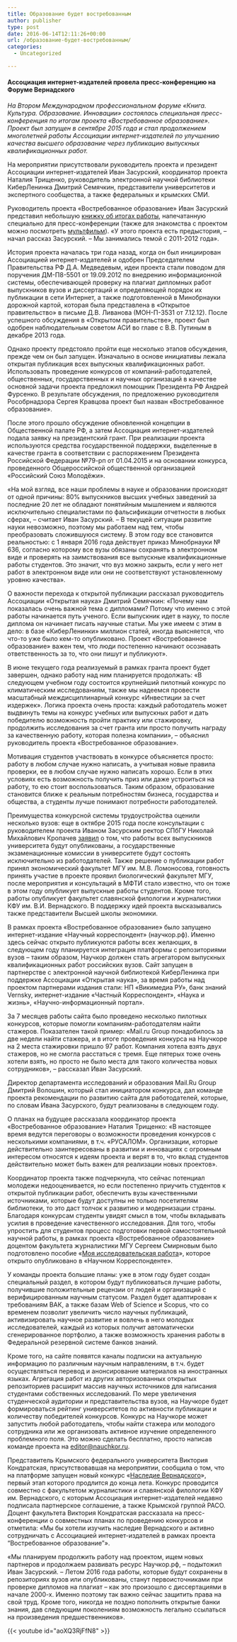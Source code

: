 ```yaml
---
title: Образование будет востребованным
author: publisher
type: post
date: 2016-06-14T12:11:26+00:00
url: /образование-будет-востребованным/
categories:
  - Uncategorized

---
```

#### Ассоциация интернет-издателей провела пресс-конференцию на Форуме Вернадского

_На Втором Международном профессиональном форуме «Книга. Культура. Образование. Инновации» состоялась специальная пресс-конференция по итогам проекта «Востребованное образование». Проект был запущен в сентябре 2015 года и стал продолжением многолетней работы Ассоциации интернет-издателей по улучшению качества высшего образование через публикацию выпускных квалификационных работ._ 

На мероприятии присутствовали руководитель проекта и президент Ассоциации интернет-издателей Иван Засурский, координатор проекта Наталия Трищенко, руководитель электронной научной библиотеки КиберЛенинка Дмитрий Семячкин, представители университетов и экспертного сообщества, а также федеральных и крымских СМИ.

Руководитель проекта «Востребованное образование» Иван Засурский представил небольшую [книжку об итогах работы][1], напечатанную специально для пресс-конференции (также для знакомства с проектом можно посмотреть [мультфильм][2]). «У этого проекта есть предыстория, – начал рассказ Засурский. – Мы занимались темой с 2011-2012 года».

История проекта началась три года назад, когда он был инициирован Ассоциацией интернет-издателей и одобрен Председателем Правительства РФ Д.А. Медведевым, идеи проекта стали поводом для поручения ДМ-П8-5501 от 19.09.2012 по внедрению информационной системы, обеспечивающей проверку на плагиат дипломных работ выпускников вузов и диссертаций и определяющей порядок их публикации в сети Интернет, а также подготовленной в Минобрнауки дорожной картой, которая была представлена в «Открытое правительство» в письме Д.В. Ливанова (МОН-П-3531 от 7.12.12). После успешного обсуждения в «Открытом правительстве», проект был одобрен наблюдательным советом АСИ во главе с В.В. Путиным в декабре 2013 года.

Однако проекту предстояло пройти еще несколько этапов обсуждения, прежде чем он был запущен. Изначально в основе инициативы лежала открытая публикация всех выпускных квалификационных работ. Использовать проведение конкурсов от компаний-работодателей, общественных, государственных и научных организаций в качестве основной задачи проекта предложил помощник Президента РФ Андрей Фурсенко. В результате обсуждения, по предложению руководителя Рособрнадзора Сергея Кравцова проект был назван «Востребованное образование».

После этого прошло обсуждение обновленной концепции в Общественной палате РФ, а затем Ассоциация интернет-издателей подала заявку на президентский грант. При реализации проекта используются средства государственной поддержки, выделенные в качестве гранта в соответствии с распоряжением Президента Российской Федерации №79-рп от 01.04.2015 и на основании конкурса, проведенного Общероссийской общественной организацией «Российский Союз Молодёжи».

«На мой взгляд, все наши проблемы в науке и образовании происходят от одной причины: 80% выпускников высших учебных заведений за последние 20 лет не обладают понятийным мышлением и являются исключительно специалистами по фальсификации отчетности в любых сферах, – считает Иван Засурский. – В текущей ситуации развитие науки невозможно, поэтому мы работаем над тем, чтобы преобразовать сложившуюся систему. В этом году все становится реальностью: с 1 января 2016 года действует приказ Минобрнауки № 636, согласно которому все вузы обязаны сохранять в электронном виде и проверять на заимствования все выпускные квалификационные работы студентов. Это значит, что вуз можно закрыть, если у него нет работ в электронном виде или они не соответствуют установленному уровню качества».

О важности перехода к открытой публикации рассказал руководитель Ассоциации «Открытая наука» Дмитрий Семячкин: «Почему нам показалась очень важной тема с дипломами? Потому что именно с этой работы начинается путь ученого. Если выпускник идет в науку, то после диплома он начинает писать научные статьи. Мы уже имеем с этим в дело: в базе «КиберЛенинки» миллион статей, иногда выясняется, что что-то уже было кем-то опубликовано. Проект «Востребованное образование» важен тем, что люди постепенно начинают осознавать ответственность за то, что они пишут и публикуют».

В июне текущего года реализуемый в рамках гранта проект будет завершен, однако работу над ним планируется продолжать: «В следующем учебном году состоится крупнейший пилотный конкурс по климатическим исследованиям, также мы надеемся провести масштабный междисциплинарный конкурс «Инвестиции за счет издержек». Логика проекта очень проста: каждый работодатель может выдвинуть темы на конкурс учебных или выпускных работ и дать победителю возможность пройти практику или стажировку, продолжить исследования за счет гранта или просто получить награду за качественную работу, которая полезна компании», – объяснил руководитель проекта «Востребованное образование».

Мотивация студентов участвовать в конкурсе объясняется просто: работу в любом случае нужно написать, а учитывая новые правила проверки, ее в любом случае нужно написать хорошо. Если в этих условиях есть возможность получить приз или даже устроиться на работу, то ею стоит воспользоваться. Таким образом, образование становится ближе к реальным потребностям бизнеса, государства и общества, а студенты лучше понимают потребности работодателей.

Преимущества конкурсной системы трудоустройства оценили несколько вузов: еще в октябре 2015 года после консультации с руководителем проекта Иваном Засурским ректор СПбГУ Николай Михайлович Кропачев [заявил][3] о том, что работы всех выпускников университета будут опубликованы, а государственные экзаменационные комиссии в университете будут состоять исключительно из работодателей. Также решение о публикации работ принял экономический факультет МГУ им. М.В. Ломоносова, готовность принять участие в проекте проявил биологический факультет МГУ, после мероприятия и консультаций в МФТИ стало известно, что он тоже в этом году опубликует выпускные работы студентов. Кроме того, работы опубликует факультет славянской филологии и журналистики КФУ им. В.И. Вернадского. В поддержку идей проекта высказывались также представители Высшей школы экономики.

В рамках проекта «Востребованное образование» было запущено интернет-издание «Научный корреспондент» (научкор.рф). Именно здесь сейчас открыто публикуются работы всех желающих, в следующем году планируется интеграция платформы с репозиториями вузов – таким образом, Научкор должен стать агрегатором выпускных квалификационных работ российских вузов. Сайт запущен в партнерстве с электронной научной библиотекой КиберЛенинка при поддержке Ассоциации «Открытая наука», за время работы над проектом партнерами издания стали: НП «Викимедиа РУ», банк знаний Vernsky, интернет-издание «Частный Корреспондент», «Наука и жизнь», «Научно-информационный портал».

За 7 месяцев работы сайта было проведено несколько пилотных конкурсов, которые помогли компаниям-работодателям найти стажеров. Показателен такой пример: «Mail.ru Group понадобилось за две недели найти стажера, и в итоге проведения конкурса на Научкоре на 2 места стажировки пришло 97 работ. Компания хотела взять двух стажеров, но не смогла расстаться с тремя. Еще пятерых тоже очень хотели взять, но просто не было места для такого количества новых сотрудников», – рассказал Иван Засурский.

Директор департамента исследований и образования Mail.Ru Group Дмитрий Волошин, который стал инициатором конкурса, дал команде проекта рекомендации по развитию сайта для работодателей, которые, по словам Ивана Засурского, будут реализованы в следующем году.

О планах на будущее рассказала координатор проекта «Востребованное образование» Наталия Трищенко: «В настоящее время ведутся переговоры о возможности проведения конкурсов с несколькими компаниями, в т.ч. «РУСАЛОМ». Организации, которые действительно заинтересованы в развитии и инновациях с огромным интересом относятся к идеям проекта и верят в то, что вклад студентов действительно может быть важен для реализации новых проектов».

Координатор проекта также подчеркнула, что сейчас потенциал молодежи недооценивается, но если постепенно приучить студентов к открытой публикации работ, обеспечить вузы качественными источниками, которые будут доступны не только посетителям библиотеки, то это даст толчок к развитию и модернизации страны. Благодаря конкурсам студенты увидят смысл в том, чтобы вкладывать усилия в проведение качественного исследования. Для того, чтобы упростить для студентов процесс подготовки первой самостоятельной научной работы, в рамках проекта «Востребованное образование» доцентом факультета журналистики МГУ Сергеем Смирновым было подготовлено пособие «[Моя исследовательская работа][4]», которое открыто опубликовано в «Научном Корреспонденте».

У команды проекта большие планы: уже в этом году будет создан специальный раздел, в котором будут публиковаться лучшие работы, получившие положительные рецензии от людей и организаций с верифицированным научным статусом. Раздел будет адаптирован к требованиям ВАК, а также базам Web of Science и Scopus, что со временем позволит увеличить число научных публикаций, активизировать научное развитие и вовлечь в него молодых исследователей, каждый из которых получит автоматически сгенерированное портфолио, а также возможность хранения работы в Федеральной резервной системе банков знаний.

Кроме того, на сайте появятся каналы подписки на актуальную информацию по различным научным направлениям, в т.ч. будет осуществляться перевод и анонсирование материалов на иностранных языках. Агрегация работ из других авторизованных открытых репозиториев расширит массив научных источников для написания студентами собственных исследований. По мере увеличения студенческой аудитории и представительства вузов, на Научкоре будет формироваться рейтинг университетов по активности публикации и количеству победителей конкурсов. Конкурс на Научкоре может запустить любой работодатель, чтобы найти стажера или молодого сотрудника или же организовать активное изучение определенного проблемного поля. Это можно сделать бесплатно, просто написав команде проекта на <editor@nauchkor.ru>.

Представитель Крымского федерального университета Виктория Кондратская, присутствовавшая на мероприятии, сообщила о том, что на платформе запущен новый конкурс «[Наследие Вернадского][5]», первый этап которого продлится до конца лета. Конкурс проводится совместно с факультетом журналистики и славянской филологии КФУ им. Вернадского, с которым Ассоциация интернет-издателей недавно подписала партнерское соглашение, а также Крымской группой РАСО. Доцент факультета Виктория Кондратская рассказала на пресс-конференции о совместных планах по проведению конкурсов и отметила: «Мы бы хотели изучить наследие Вернадского и активно сотрудничать с Ассоциацией интернет-издателей в рамках проекта “Востребованное образование”».

«Мы планируем продолжить работу над проектом, ищем новых партнеров и продолжаем развивать ресурс Научкор.рф, – подытожил Иван Засурский. – Летом 2016 года работы, которые будут сохранены в репозиториях вузов или опубликованы, станут первоисточниками при проверке дипломов на плагиат – как это произошло с диссертациями в начале 2000-х. Именно поэтому так важно сейчас защитить права на свой труд. Кроме того, никогда не поздно пополнить открытые банки знания, дав следующим поколениям возможность легально ссылаться на произведения предшественников».

 [1]: http://nauchkor.ru/pubs/vostrebovannoe-obrazovanie-itogi-575d5dd15f1be7670cace535
 [2]: https://youtu.be/aoXQ3RjFfN8
 [3]: http://www.chaskor.ru/article/v_otvete_za_kachestvo_39426
 [4]: http://nauchkor.ru/pubs/moya-issledovatelskaya-rabota-5671db455f1be71e920000f3
 [5]: http://nauchkor.ru/contests/nasledie-v-i-vernadskogo-575d9b005f1be7670cace5cd
 
{{< youtube id="aoXQ3RjFfN8" >}}